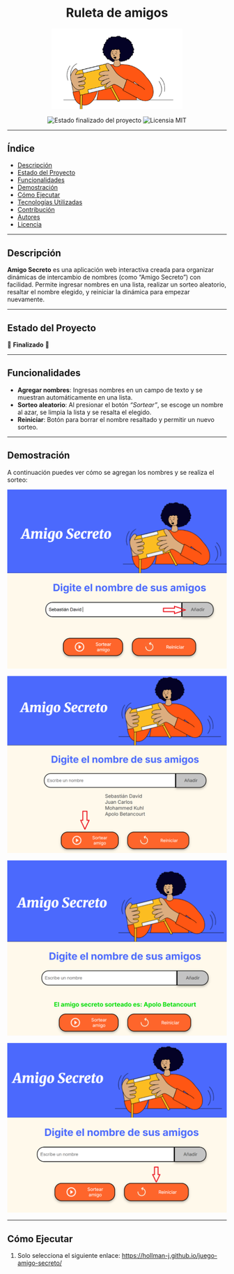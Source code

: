 <h1 align="center">Ruleta de amigos</h1>

<p align="center">
  <img src="./assets/amigo-secreto.png" alt="Portada del proyecto Amigo Secreto" width="300"/>
</p>

<p align="center">
  <img src="https://img.shields.io/badge/Estado-Finalizado-yellow" alt="Estado finalizado del proyecto">
  <img src="https://img.shields.io/badge/License-MIT-blue" alt="Licensia MIT">
</p>

---

## Índice

- [Descripción](#descripción)  
- [Estado del Proyecto](#estado-del-proyecto)  
- [Funcionalidades](#funcionalidades)  
- [Demostración](#demostración)  
- [Cómo Ejecutar](#cómo-ejecutar)  
- [Tecnologías Utilizadas](#tecnologías-utilizadas)  
- [Contribución](#contribución)  
- [Autores](#autores)  
- [Licencia](#licencia)

---

## Descripción

**Amigo Secreto** es una aplicación web interactiva creada para organizar dinámicas de intercambio de nombres (como “Amigo Secreto”) con facilidad. Permite ingresar nombres en una lista, realizar un sorteo aleatorio, resaltar el nombre elegido, y reiniciar la dinámica para empezar nuevamente.

---

## Estado del Proyecto

🚧 **Finalizado** 🚧

---

## Funcionalidades

- **Agregar nombres**: Ingresas nombres en un campo de texto y se muestran automáticamente en una lista.
- **Sorteo aleatorio**: Al presionar el botón *“Sortear”*, se escoge un nombre al azar, se limpia la lista y se resalta el elegido.
- **Reiniciar**: Botón para borrar el nombre resaltado y permitir un nuevo sorteo.

---

## Demostración

A continuación puedes ver cómo se agregan los nombres y se realiza el sorteo:

<p align="center">
  <img src="./assets/agregarAmigos.png" alt="Agregar nombres y visualizar lista">
</p>

<p align="center">
  <img src="./assets/sortearAmigo.png" alt="Sortear amigo">
</p>

<p align="center">
  <img src="./assets/amigoSorteado.png" alt="Amigo sorteado visualización">
</p>

<p align="center">
  <img src="./assets/reiniciar.png" alt="reiniciar">
</p>

---

## Cómo Ejecutar

1. Solo selecciona el siguiente enlace:
    https://hollman-j.github.io/juego-amigo-secreto/

